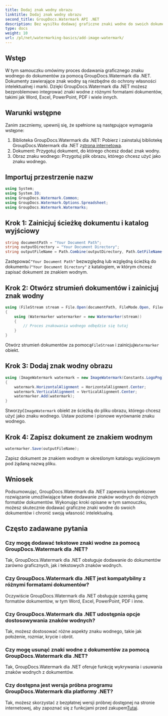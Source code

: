 ```yaml
---
title: Dodaj znak wodny obrazu
linktitle: Dodaj znak wodny obrazu
second_title: GroupDocs.Watermark API .NET
description: Bez wysiłku dodawaj graficzne znaki wodne do swoich dokumentów za pomocą GroupDocs.Watermark dla .NET. Z łatwością chroń swoją własność intelektualną.
type: docs
weight: 10
url: /pl/net/watermarking-basics/add-image-watermark/
---
```

## Wstęp
W tym samouczku omówimy proces dodawania graficznego znaku wodnego do dokumentów za pomocą GroupDocs.Watermark dla .NET. Dokumenty zawierające znak wodny są niezbędne do ochrony własności intelektualnej i marki. Dzięki GroupDocs.Watermark dla .NET możesz bezproblemowo integrować znaki wodne z różnymi formatami dokumentów, takimi jak Word, Excel, PowerPoint, PDF i wiele innych.
## Warunki wstępne
Zanim zaczniemy, upewnij się, że spełnione są następujące wymagania wstępne:
1.  Biblioteka GroupDocs.Watermark dla .NET: Pobierz i zainstaluj bibliotekę GroupDocs.Watermark dla .NET z[strona internetowa](https://releases.groupdocs.com/Watermark/net/).
2. Dokument: Przygotuj dokument, do którego chcesz dodać znak wodny.
3. Obraz znaku wodnego: Przygotuj plik obrazu, którego chcesz użyć jako znaku wodnego.

## Importuj przestrzenie nazw
```csharp
using System;
using System.IO;
using GroupDocs.Watermark.Common;
using GroupDocs.Watermark.Options.Spreadsheet;
using GroupDocs.Watermark.Watermarks;
```
## Krok 1: Zainicjuj ścieżkę dokumentu i katalog wyjściowy
```csharp
string documentPath = "Your Document Path";
string outputDirectory = "Your Document Directory";
string outputFileName = Path.Combine(outputDirectory, Path.GetFileName(documentPath));
```
 Zastępować`"Your Document Path"` bezwzględną lub względną ścieżką do dokumentu i`"Your Document Directory"` z katalogiem, w którym chcesz zapisać dokument ze znakiem wodnym.
## Krok 2: Otwórz strumień dokumentów i zainicjuj znak wodny
```csharp
using (FileStream stream = File.Open(documentPath, FileMode.Open, FileAccess.ReadWrite))
{
    using (Watermarker watermarker = new Watermarker(stream))
    {
        // Proces znakowania wodnego odbędzie się tutaj
    }
}
```
 Otwórz strumień dokumentów za pomocą`FileStream` i zainicjuj`Watermarker` obiekt.
## Krok 3: Dodaj znak wodny obrazu
```csharp
using (ImageWatermark watermark = new ImageWatermark(Constants.LogoPng))
{
    watermark.HorizontalAlignment = HorizontalAlignment.Center;
    watermark.VerticalAlignment = VerticalAlignment.Center;
    watermarker.Add(watermark);
}
```
 Stworzyć`ImageWatermark` obiekt ze ścieżką do pliku obrazu, którego chcesz użyć jako znaku wodnego. Ustaw poziome i pionowe wyrównanie znaku wodnego.
## Krok 4: Zapisz dokument ze znakiem wodnym
```csharp
watermarker.Save(outputFileName);
```
Zapisz dokument ze znakiem wodnym w określonym katalogu wyjściowym pod żądaną nazwą pliku.

## Wniosek
Podsumowując, GroupDocs.Watermark dla .NET zapewnia kompleksowe rozwiązanie umożliwiające łatwe dodawanie znaków wodnych do różnych formatów dokumentów. Wykonując kroki opisane w tym samouczku, możesz skutecznie dodawać graficzne znaki wodne do swoich dokumentów i chronić swoją własność intelektualną.
## Często zadawane pytania
### Czy mogę dodawać tekstowe znaki wodne za pomocą GroupDocs.Watermark dla .NET?
Tak, GroupDocs.Watermark dla .NET obsługuje dodawanie do dokumentów zarówno graficznych, jak i tekstowych znaków wodnych.
### Czy GroupDocs.Watermark dla .NET jest kompatybilny z różnymi formatami dokumentów?
Oczywiście GroupDocs.Watermark dla .NET obsługuje szeroką gamę formatów dokumentów, w tym Word, Excel, PowerPoint, PDF i inne.
### Czy GroupDocs.Watermark dla .NET udostępnia opcje dostosowywania znaków wodnych?
Tak, możesz dostosować różne aspekty znaku wodnego, takie jak położenie, rozmiar, krycie i obrót.
### Czy mogę usunąć znaki wodne z dokumentów za pomocą GroupDocs.Watermark dla .NET?
Tak, GroupDocs.Watermark dla .NET oferuje funkcję wykrywania i usuwania znaków wodnych z dokumentów.
### Czy dostępna jest wersja próbna programu GroupDocs.Watermark dla platformy .NET?
 Tak, możesz skorzystać z bezpłatnej wersji próbnej dostępnej na stronie internetowej, aby zapoznać się z funkcjami przed zakupem[Tutaj](https://releases.groupdocs.com/).